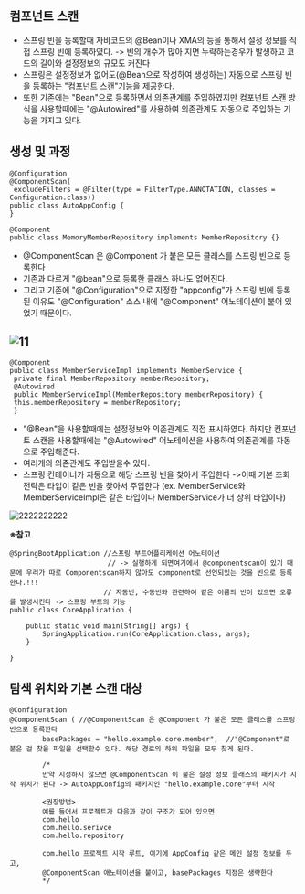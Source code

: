 __컴포넌트 스캔__
-----------------------------
- 스프링 빈을 등록할때 자바코드의 @Bean이나 XMA의 <bean>등을 통해서 설정 정보를 직접 스프링 빈에 등록하였다. -> 빈의 개수가 많아 지면 누락하는경우가 발생하고 코드의 길이와 설정정보의 규모도 커진다
- 스프링은 설정정보가 없어도(@Bean으로 작성하여 생성하는) 자동으로 스프링 빈을 등록하는 "컴포넌트 스캔"기능을 제공한다.
- 또한 기존에는 "Bean"으로 등록하면서 의존관계를 주입하였지만 컴포넌트 스캔 방식을 사용할때에는 "@Autowired"를 사용하여 의존관계도 자동으로 주입하는 기능을 가지고 있다.

__생성 및 과정__
----------------------------
```
@Configuration
@ComponentScan(
 excludeFilters = @Filter(type = FilterType.ANNOTATION, classes = Configuration.class))
public class AutoAppConfig {
}
```
```
@Component
public class MemoryMemberRepository implements MemberRepository {}
```
- @ComponentScan 은 @Component 가 붙은 모든 클래스를 스프링 빈으로 등록한다
- 기존과 다르게 "@bean"으로 등록한 클래스 하나도 없어진다.
- 그리고 기존에 "@Configuration"으로 지정한 "appconfig"가 스프링 빈에 등록된 이유도 "@Configuration" 소스 내에 "@Component" 어노테이션이 붙어 있었기 때문이다.              

![11](https://user-images.githubusercontent.com/96917871/153417259-e3cb1a91-4b5a-4b27-9cba-bd5f50017994.PNG)
-------------------------------

```
@Component
public class MemberServiceImpl implements MemberService {
 private final MemberRepository memberRepository;
 @Autowired
 public MemberServiceImpl(MemberRepository memberRepository) {
 this.memberRepository = memberRepository;
 }
```
- "@Bean"을 사용할때에는 설정정보와 의존관계도 직접 표시하였다. 하지만 컨포넌트 스캔을 사용할때에는 "@Autowired" 어노테이션을 사용하여 의존관계를 자동으로 주입해준다.
- 여러개의 의존관계도 주입받을수 있다.
- 스프링 컨테이너가 자동으로 해당 스프링 빈을 찾아서 주입한다 ->이때 기본 조회 전략은 타입이 같은 빈을 찾아서 주입한다 (ex. MemberService와 MemberServiceImpl은 같은 타입이다 MemberService가 더 상위 타입이다)

![2222222222](https://user-images.githubusercontent.com/96917871/153417948-ea1585db-2487-4bf8-aaa7-0c4628e5bcd6.PNG)    

__※참고__    
```
@SpringBootApplication //스프링 부트어플리케이션 어노테이션 
						// -> 실행하게 되면여기에서 @componentscan이 있기 때문에 우리가 따로 Componentscan하지 않아도 component로 선언되있는 것을 빈으로 등록한다.!!!
                       // 자동빈, 수동빈와 관련하여 같은 이름의 빈이 있으면 오류를 발생시킨다 -> 스프링 부트의 기능
public class CoreApplication {

	public static void main(String[] args) {
		SpringApplication.run(CoreApplication.class, args);
	}

}
```
 

__탐색 위치와 기본 스캔 대상__
-------------------------------------------
```
@Configuration
@ComponentScan ( //@ComponentScan 은 @Component 가 붙은 모든 클래스를 스프링 빈으로 등록한다
        basePackages = "hello.example.core.member",  //"@Component"로 붙은 걸 찾을 파일을 선택할수 있다. 해당 경로의 하위 파일을 모두 찾게 된다.

        /*
        만약 지정하지 않으면 @ComponentScan 이 붙은 설정 정보 클래스의 패키지가 시작 위치가 된다 -> AutoAppConfig의 패키지인 "hello.example.core"부터 시작

        <권장방법>
        예를 들어서 프로젝트가 다음과 같이 구조가 되어 있으면
        com.hello
        com.hello.serivce
        com.hello.repository

        com.hello 프로젝트 시작 루트, 여기에 AppConfig 같은 메인 설정 정보를 두고,
        @ComponentScan 애노테이션을 붙이고, basePackages 지정은 생략한다
        */
```


